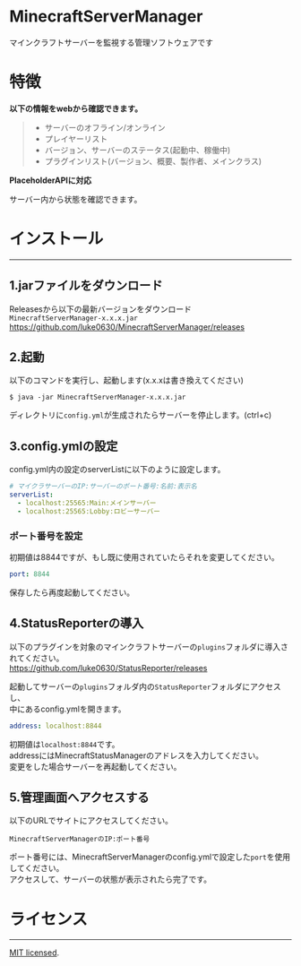 MinecraftServerManager
====

マインクラフトサーバーを監視する管理ソフトウェアです

# 特徴
**以下の情報をwebから確認できます。**
> * サーバーのオフライン/オンライン
> * プレイヤーリスト
> * バージョン、サーバーのステータス(起動中、稼働中)
> * プラグインリスト(バージョン、概要、製作者、メインクラス)

**PlaceholderAPIに対応**

サーバー内から状態を確認できます。
# インストール

---
## 1.jarファイルをダウンロード 

Releasesから以下の最新バージョンをダウンロード  
``MinecraftServerManager-x.x.x.jar``  
<https://github.com/luke0630/MinecraftServerManager/releases>
## 2.起動
以下のコマンドを実行し、起動します(x.x.xは書き換えてください)
````
$ java -jar MinecraftServerManager-x.x.x.jar
````
ディレクトリに`config.yml`が生成されたらサーバーを停止します。(ctrl+c)
## 3.config.ymlの設定
config.yml内の設定のserverListに以下のように設定します。  
``` yaml
# マイクラサーバーのIP:サーバーのポート番号:名前:表示名
serverList:
  - localhost:25565:Main:メインサーバー
  - localhost:25565:Lobby:ロビーサーバー
```

### ポート番号を設定
初期値は8844ですが、もし既に使用されていたらそれを変更してください。
``` yaml
port: 8844
```

保存したら再度起動してください。

## 4.StatusReporterの導入
以下のプラグインを対象のマインクラフトサーバーの`plugins`フォルダに導入されてください。  
<https://github.com/luke0630/StatusReporter/releases>

起動してサーバーの`plugins`フォルダ内の`StatusReporter`フォルダにアクセスし、  
中にあるconfig.ymlを開きます。
```yaml
address: localhost:8844
```
初期値は`localhost:8844`です。  
addressにはMinecraftStatusManagerのアドレスを入力してください。  
変更をした場合サーバーを再起動してください。

## 5.管理画面へアクセスする
以下のURLでサイトにアクセスしてください。  
```
MinecraftServerManagerのIP:ポート番号
```  
ポート番号には、MinecraftServerManagerのconfig.ymlで設定した`port`を使用してください。  
アクセスして、サーバーの状態が表示されたら完了です。
# ライセンス

---
[MIT licensed](./LICENSE).
